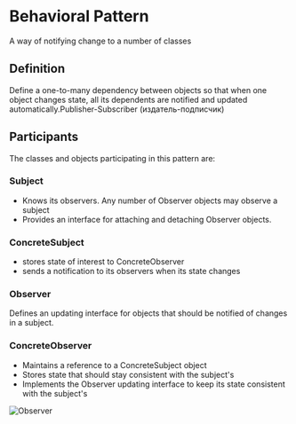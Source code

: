 ﻿# Behavioral Pattern

A way of notifying change to a number of classes

## Definition

Define a one-to-many dependency between objects so that when one object changes state, all its dependents are notified and updated automatically.Publisher-Subscriber (издатель-подписчик)

## Participants

The classes and objects participating in this pattern are:

### Subject 

* Knows its observers. Any number of Observer objects may observe a subject
* Provides an interface for attaching and detaching Observer objects.


### ConcreteSubject

* stores state of interest to ConcreteObserver
* sends a notification to its observers when its state changes

### Observer

Defines an updating interface for objects that should be notified of changes in a subject.

### ConcreteObserver

* Maintains a reference to a ConcreteSubject object
* Stores state that should stay consistent with the subject's
* Implements the Observer updating interface to keep its state consistent with the subject's

![Observer](https://www.dofactory.com/images/diagrams/net/observer.gif)